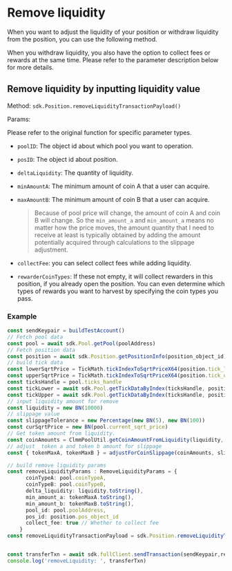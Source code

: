 # Remove liquidity

When you want to adjust the liquidity of your position or withdraw liquidity from the position, you can use the following method.

When you withdraw liquidity, you also have the option to collect fees or rewards at the same time. Please refer to the parameter description below for more details.

## Remove liquidity by inputting liquidity value

Method: `sdk.Position.removeLiquidityTransactionPayload()`

Params:

Please refer to the original function for specific parameter types.

- `poolID`: The object id about which pool you want to operation.

- `posID`: The object id about position.

- `deltaLiquidity`: The quantity of liquidity.

- `minAmountA`: The minimum amount of coin A that a user can acquire.

- `maxAmountB`: The minimum amount of coin B that a user can acquire.

  > Because of pool price will change, the amount of coin A and coin B will change. So the `min_amount_a` and `min_amount_a` means no matter how the price moves, the amount quantity that I need to receive at least is typically obtained by adding the amount potentially acquired through calculations to the slippage adjustment.

- `collectFee`: you can select collect fees while adding liquidity.

- `rewarderCoinTypes`: If these not empty, it will collect rewarders in this position, if you already open the position. You can even determine which types of rewards you want to harvest by specifying the coin types you pass.

### Example

```typescript
const sendKeypair = buildTestAccount()
// Fetch pool data
const pool = await sdk.Pool.getPool(poolAddress)
// Fetch position data
const position = await sdk.Position.getPositionInfo(position_object_id)
// build tick data
const lowerSqrtPrice = TickMath.tickIndexToSqrtPriceX64(position.tick_lower_index)
const upperSqrtPrice = TickMath.tickIndexToSqrtPriceX64(position.tick_upper_index)
const ticksHandle = pool.ticks_handle
const tickLower = await sdk.Pool.getTickDataByIndex(ticksHandle, position.tick_lower_index)
const tickUpper = await sdk.Pool.getTickDataByIndex(ticksHandle, position.tick_upper_index)
// input liquidity amount for remove
const liquidity = new BN(10000)
// slippage value
const slippageTolerance = new Percentage(new BN(5), new BN(100))
const curSqrtPrice = new BN(pool.current_sqrt_price)
// Get token amount from liquidity.
const coinAmounts = ClmmPoolUtil.getCoinAmountFromLiquidity(liquidity, curSqrtPrice, lowerSqrtPrice, upperSqrtPrice, false)
// adjust  token a and token b amount for slippage
const { tokenMaxA, tokenMaxB } = adjustForCoinSlippage(coinAmounts, slippageTolerance, false)

// build remove liquidity params
const removeLiquidityParams : RemoveLiquidityParams = {
      coinTypeA: pool.coinTypeA,
      coinTypeB: pool.coinTypeB,
      delta_liquidity: liquidity.toString(),
      min_amount_a: tokenMaxA.toString(),
      min_amount_b: tokenMaxB.toString(),
      pool_id: pool.poolAddress,
      pos_id: position.pos_object_id
      collect_fee: true // Whether to collect fee
    }
const removeLiquidityTransactionPayload = sdk.Position.removeLiquidityTransactionPayload(removeLiquidityParams)


const transferTxn = await sdk.fullClient.sendTransaction(sendKeypair,removeLiquidityParams)
console.log('removeLiquidity: ', transferTxn)
```
